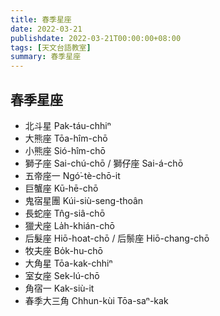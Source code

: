 ```yaml
---
title: 春季星座
date: 2022-03-21
publishdate: 2022-03-21T00:00:00+08:00
tags: [天文台語教室]
summary: 春季星座
---
```


## 春季星座
- 北斗星 Pak-táu-chhiⁿ
- 大熊座 Tōa-hîm-chō
- 小熊座 Sió-hîm-chō
- 獅子座 Sai-chú-chō / 獅仔座 Sai-á-chō
- 五帝座一 Ngó͘-tè-chō-it
- 巨蟹座 Kū-hē-chō
- 鬼宿星團 Kúi-siù-seng-thoân
- 長蛇座 Tn̂g-siâ-chō
- 獵犬座 La̍h-khián-chō
- 后髮座 Hiō-hoat-chō / 后鬃座 Hiō-chang-chō
- 牧夫座 Bo̍k-hu-chō
- 大角星 Tōa-kak-chhiⁿ
- 室女座 Sek-lú-chō
- 角宿一 Kak-siù-it
- 春季大三角 Chhun-kùi Tōa-saⁿ-kak

